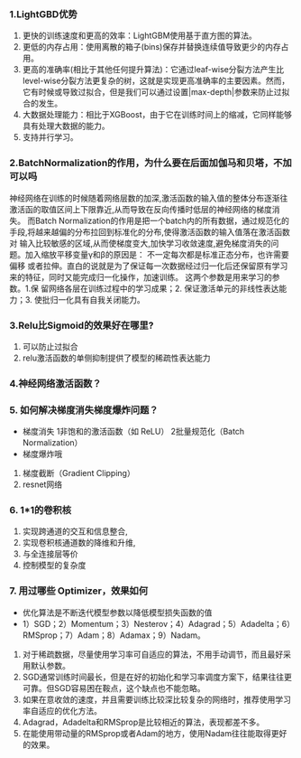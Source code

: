 ### 1.LightGBD优势
1. 更快的训练速度和更高的效率：LightGBM使用基于直方图的算法。
2. 更低的内存占用：使用离散的箱子(bins)保存并替换连续值导致更少的内存占用。
3. 更高的准确率(相比于其他任何提升算法)：它通过leaf-wise分裂方法产生比level-wise分裂方法更复杂的树，这就是实现更高准确率的主要因素。然而，它有时候或导致过拟合，但是我们可以通过设置|max-depth|参数来防止过拟合的发生。
4. 大数据处理能力：相比于XGBoost，由于它在训练时间上的缩减，它同样能够具有处理大数据的能力。
5. 支持并行学习。
### 2.BatchNormalization的作用，为什么要在后面加伽马和贝塔，不加可以吗
神经网络在训练的时候随着网络层数的加深,激活函数的输入值的整体分布逐渐往激活函的取值区间上下限靠近,从而导致在反向传播时低层的神经网络的梯度消失。
而Batch Normalization的作用是把一个batch内的所有数据，通过规范化的手段,将越来越偏的分布拉回到标准化的分布,使得激活函数的输入值落在激活函数对
输入比较敏感的区域,从而使梯度变大,加快学习收敛速度,避免梯度消失的问题。加入缩放平移变量γ和β的原因是： 不一定每次都是标准正态分布，也许需要偏移
或者拉伸。直白的说就是为了保证每一次数据经过归一化后还保留原有学习来的特征，同时又能完成归一化操作，加速训练。 这两个参数是用来学习的参数。1.保
留网络各层在训练过程中的学习成果；2. 保证激活单元的非线性表达能力；3. 使批归一化具有自我关闭能力。
### 3.Relu比Sigmoid的效果好在哪里?
1. 可以防止过拟合
2. relu激活函数的单侧抑制提供了模型的稀疏性表达能力
### 4.神经网络激活函数？
### 5. 如何解决梯度消失梯度爆炸问题？
- 梯度消失
1非饱和的激活函数（如 ReLU）
2批量规范化（Batch Normalization）
- 梯度爆炸哦
1. 梯度截断（Gradient Clipping）
2. resnet网络
### 6. 1*1的卷积核
1. 实现跨通道的交互和信息整合,
2. 实现卷积核通道数的降维和升维,
3. 与全连接层等价
4. 控制模型的复杂度
### 7. 用过哪些 Optimizer，效果如何
- 优化算法是不断迭代模型参数以降低模型损失函数的值
- 1）SGD；2）Momentum；3）Nesterov；4）Adagrad；5）Adadelta；6）RMSprop；7）Adam；8）Adamax；9）Nadam。

1. 对于稀疏数据，尽量使用学习率可自适应的算法，不用手动调节，而且最好采用默认参数。
2. SGD通常训练时间最长，但是在好的初始化和学习率调度方案下，结果往往更可靠。但SGD容易困在鞍点，这个缺点也不能忽略。
3. 如果在意收敛的速度，并且需要训练比较深比较复杂的网络时，推荐使用学习率自适应的优化方法。
4. Adagrad，Adadelta和RMSprop是比较相近的算法，表现都差不多。
5. 在能使用带动量的RMSprop或者Adam的地方，使用Nadam往往能取得更好的效果。
